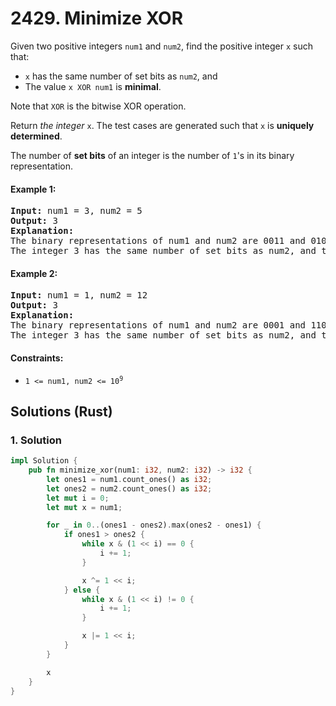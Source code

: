 # 2429. Minimize XOR
Given two positive integers `num1` and `num2`, find the positive integer `x` such that:

* `x` has the same number of set bits as `num2`, and
* The value `x XOR num1` is **minimal**.

Note that `XOR` is the bitwise XOR operation.

Return *the integer* `x`. The test cases are generated such that `x` is **uniquely determined**.

The number of **set bits** of an integer is the number of `1`'s in its binary representation.

#### Example 1:
<pre>
<strong>Input:</strong> num1 = 3, num2 = 5
<strong>Output:</strong> 3
<strong>Explanation:</strong>
The binary representations of num1 and num2 are 0011 and 0101, respectively.
The integer 3 has the same number of set bits as num2, and the value 3 XOR 3 = 0 is minimal.
</pre>

#### Example 2:
<pre>
<strong>Input:</strong> num1 = 1, num2 = 12
<strong>Output:</strong> 3
<strong>Explanation:</strong>
The binary representations of num1 and num2 are 0001 and 1100, respectively.
The integer 3 has the same number of set bits as num2, and the value 3 XOR 1 = 2 is minimal.
</pre>

#### Constraints:
* <code>1 <= num1, num2 <= 10<sup>9</sup></code>

## Solutions (Rust)

### 1. Solution
```Rust
impl Solution {
    pub fn minimize_xor(num1: i32, num2: i32) -> i32 {
        let ones1 = num1.count_ones() as i32;
        let ones2 = num2.count_ones() as i32;
        let mut i = 0;
        let mut x = num1;

        for _ in 0..(ones1 - ones2).max(ones2 - ones1) {
            if ones1 > ones2 {
                while x & (1 << i) == 0 {
                    i += 1;
                }

                x ^= 1 << i;
            } else {
                while x & (1 << i) != 0 {
                    i += 1;
                }

                x |= 1 << i;
            }
        }

        x
    }
}
```
